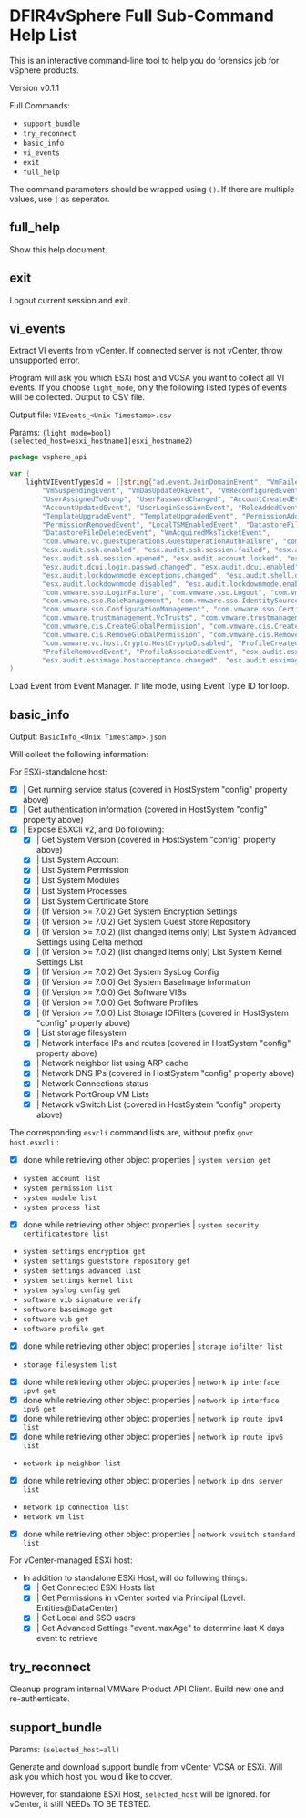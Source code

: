 # DFIR4vSphere Full Sub-Command Help List

This is an interactive command-line tool to help you do forensics job for vSphere products.

Version v0.1.1

Full Commands:
- `support_bundle`
- `try_reconnect`
- `basic_info`
- `vi_events`
- `exit`
- `full_help`

The command parameters should be wrapped using `()`. If there are multiple values, use `|` as seperator.

## full_help

Show this help document.

## exit

Logout current session and exit.

## vi_events

Extract VI events from vCenter. If connected server is not vCenter, throw unsupported error.

Program will ask you which ESXi host and VCSA you want to collect all VI events. If you choose `light_mode`, only the
following listed types of events will be collected. Output to CSV file.

Output file: `VIEvents_<Unix Timestamp>.csv`

Params: `(light_mode=bool) (selected_host=esxi_hostname1|esxi_hostname2)`

```go
package vsphere_api

var (
	lightVIEventTypesId = []string{"ad.event.JoinDomainEvent", "VmFailedToSuspendEvent", "VmSuspendedEvent",
		"VmSuspendingEvent", "VmDasUpdateOkEvent", "VmReconfiguredEvent", "UserUnassignedFromGroup",
		"UserAssignedToGroup", "UserPasswordChanged", "AccountCreatedEvent", "AccountRemovedEvent",
		"AccountUpdatedEvent", "UserLoginSessionEvent", "RoleAddedEvent", "RoleRemovedEvent", "RoleUpdatedEvent",
		"TemplateUpgradeEvent", "TemplateUpgradedEvent", "PermissionAddedEvent", "PermissionUpdatedEvent",
		"PermissionRemovedEvent", "LocalTSMEnabledEvent", "DatastoreFileDownloadEvent", "DatastoreFileUploadEvent",
		"DatastoreFileDeletedEvent", "VmAcquiredMksTicketEvent",
		"com.vmware.vc.guestOperations.GuestOperationAuthFailure", "com.vmware.vc.guestOperations.GuestOperation",
		"esx.audit.ssh.enabled", "esx.audit.ssh.session.failed", "esx.audit.ssh.session.closed",
		"esx.audit.ssh.session.opened", "esx.audit.account.locked", "esx.audit.account.loginfailures",
		"esx.audit.dcui.login.passwd.changed", "esx.audit.dcui.enabled", "esx.audit.dcui.disabled",
		"esx.audit.lockdownmode.exceptions.changed", "esx.audit.shell.disabled", "esx.audit.shell.enabled",
		"esx.audit.lockdownmode.disabled", "esx.audit.lockdownmode.enabled", "com.vmware.sso.LoginSuccess",
		"com.vmware.sso.LoginFailure", "com.vmware.sso.Logout", "com.vmware.sso.PrincipalManagement",
		"com.vmware.sso.RoleManagement", "com.vmware.sso.IdentitySourceManagement", "com.vmware.sso.DomainManagement",
		"com.vmware.sso.ConfigurationManagement", "com.vmware.sso.CertificateManager",
		"com.vmware.trustmanagement.VcTrusts", "com.vmware.trustmanagement.VcIdentityProviders",
		"com.vmware.cis.CreateGlobalPermission", "com.vmware.cis.CreatePermission",
		"com.vmware.cis.RemoveGlobalPermission", "com.vmware.cis.RemovePermission", "com.vmware.vc.host.Crypto.Enabled",
		"com.vmware.vc.host.Crypto.HostCryptoDisabled", "ProfileCreatedEvent", "ProfileChangedEvent",
		"ProfileRemovedEvent", "ProfileAssociatedEvent", "esx.audit.esximage.vib.install.successful",
		"esx.audit.esximage.hostacceptance.changed", "esx.audit.esximage.vib.remove.successful"}
)
```

Load Event from Event Manager. If lite mode, using Event Type ID for loop.

## basic_info

Output: `BasicInfo_<Unix Timestamp>.json`

Will collect the following information:

For ESXi-standalone host:
- [x] | Get running service status (covered in HostSystem "config" property above)
- [x] | Get authentication information (covered in HostSystem "config" property above)
- [x] | Expose ESXCli v2, and Do following:
    - [x] | Get System Version (covered in HostSystem "config" property above)
    - [x] | List System Account
    - [x] | List System Permission
    - [x] | List System Modules
    - [x] | List System Processes
    - [x] | List System Certificate Store
    - [x] | (If Version >= 7.0.2) Get System Encryption Settings
    - [x] | (If Version >= 7.0.2) Get System Guest Store Repository
    - [x] | (If Version >= 7.0.2) (list changed items only) List System Advanced Settings using Delta method
    - [x] | (If Version >= 7.0.2) (list changed items only) List System Kernel Settings List
    - [x] | (If Version >= 7.0.2) Get System SysLog Config
    - [x] | (If Version >= 7.0.0) Get System BaseImage Information
    - [x] | (If Version >= 7.0.0) Get Software VIBs
    - [x] | (If Version >= 7.0.0) Get Software Profiles
    - [x] | (If Version >= 7.0.0) List Storage IOFilters (covered in HostSystem "config" property above)
    - [x] | List storage filesystem
    - [x] | Network interface IPs and routes (covered in HostSystem "config" property above)
    - [x] | Network neighbor list using ARP cache
    - [x] | Network DNS IPs (covered in HostSystem "config" property above)
    - [x] | Network Connections status
    - [x] | Network PortGroup VM Lists
    - [x] | Network vSwitch List (covered in HostSystem "config" property above)

The corresponding `esxcli` command lists are, without prefix `govc host.esxcli` :
- [x] done while retrieving other object properties | `system version get`
- `system account list`
- `system permission list`
- `system module list`
- `system process list`
- [x] done while retrieving other object properties | `system security certificatestore list`
- `system settings encryption get`
- `system settings gueststore repository get`
- `system settings advanced list`
- `system settings kernel list`
- `system syslog config get`
- `software vib signature verify`
- `software baseimage get`
- `software vib get`
- `software profile get`
- [x] done while retrieving other object properties | `storage iofilter list`
- `storage filesystem list`
- [x] done while retrieving other object properties | `network ip interface ipv4 get`
- [x] done while retrieving other object properties | `network ip interface ipv6 get`
- [x] done while retrieving other object properties | `network ip route ipv4 list`
- [x] done while retrieving other object properties | `network ip route ipv6 list`
- `network ip neighbor list`
- [x] done while retrieving other object properties | `network ip dns server list`
- `network ip connection list`
- `network vm list`
- [x] done while retrieving other object properties | `network vswitch standard list`

For vCenter-managed ESXi host:
- In addition to standalone ESXi Host, will do following things:
    - [x] | Get Connected ESXi Hosts list
    - [x] | Get Permissions in vCenter sorted via Principal (Level: Entities@DataCenter)
    - [x] | Get Local and SSO users
    - [x] | Get Advanced Settings "event.maxAge" to determine last X days event to retrieve

## try_reconnect

Cleanup program internal VMWare Product API Client. Build new one and re-authenticate.

## support_bundle

Params: `(selected_host=all)`

Generate and download support bundle from vCenter VCSA or ESXi. Will ask you which host you would like to cover.

However, for standalone ESXi Host, `selected_host` will be ignored. for vCenter, it still NEEDs TO BE TESTED.